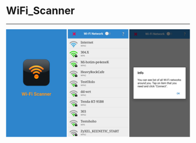 # WiFi_Scanner
________________________________________________________________________
![alt text](https://github.com/Max-Tkachenko/WiFi_Scanner/blob/master/screenshots/screenshot.png)
